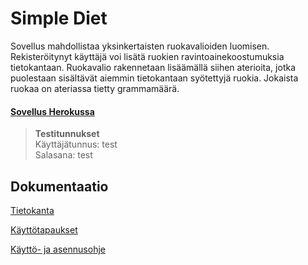 # Simple Diet
Sovellus mahdollistaa yksinkertaisten ruokavalioiden luomisen. Rekisteröitynyt käyttäjä voi lisätä ruokien ravintoainekoostumuksia tietokantaan. Ruokavalio rakennetaan lisäämällä siihen aterioita, jotka puolestaan sisältävät aiemmin tietokantaan syötettyjä ruokia. Jokaista ruokaa on ateriassa tietty grammamäärä.



#### [Sovellus Herokussa](https://simple-diet.herokuapp.com/)  
>**Testitunnukset** \
>Käyttäjätunnus: test \
>Salasana: test


## Dokumentaatio

[Tietokanta](documentation/schema.md)

[Käyttötapaukset](documentation/use-cases.md)

[Käyttö- ja asennusohje](documentation/user-manual.md)
